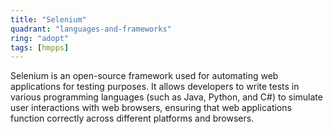 ```yaml
---
title: "Selenium"
quadrant: "languages-and-frameworks"
ring: "adopt"
tags: [hmpps]
---
```


Selenium is an open-source framework used for automating web applications for testing purposes. It allows developers to write tests in various programming languages (such as Java, Python, and C#) to simulate user interactions with web browsers, ensuring that web applications function correctly across different platforms and browsers.
